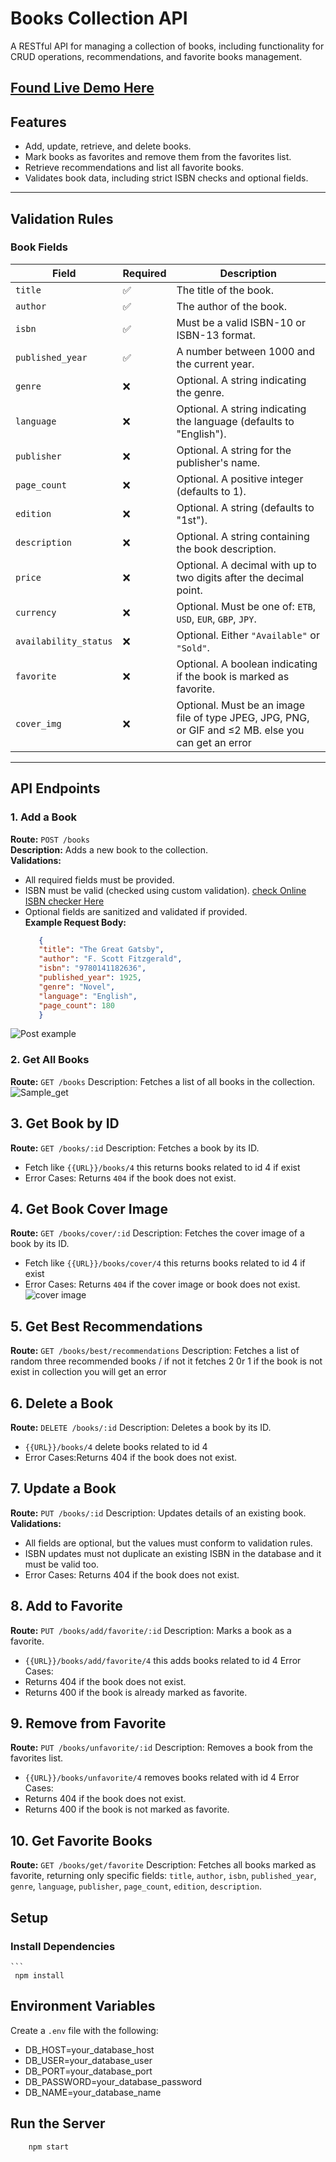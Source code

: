 # Books Collection API

A RESTful API for managing a collection of books, including functionality for CRUD operations, recommendations, and favorite books management.
 ## [Found Live Demo Here](https://bookscollectionapi.onrender.com/)
## Features
- Add, update, retrieve, and delete books.
- Mark books as favorites and remove them from the favorites list.
- Retrieve recommendations and list all favorite books.
- Validates book data, including strict ISBN checks and optional fields.

---

## Validation Rules

### Book Fields
| **Field**           | **Required** | **Description**                                                                 |
|----------------------|--------------|---------------------------------------------------------------------------------|
| `title`             | ✅           | The title of the book.                                                        |
| `author`            | ✅           | The author of the book.                                                       |
| `isbn`              | ✅           | Must be a valid ISBN-10 or ISBN-13 format.                                    |
| `published_year`    | ✅           | A number between 1000 and the current year.                                   |
| `genre`             | ❌           | Optional. A string indicating the genre.                                      |
| `language`          | ❌           | Optional. A string indicating the language (defaults to "English").           |
| `publisher`         | ❌           | Optional. A string for the publisher's name.                                  |
| `page_count`        | ❌           | Optional. A positive integer (defaults to 1).                                 |
| `edition`           | ❌           | Optional. A string (defaults to "1st").                                       |
| `description`       | ❌           | Optional. A string containing the book description.                           |
| `price`             | ❌           | Optional. A decimal with up to two digits after the decimal point.            |
| `currency`          | ❌           | Optional. Must be one of: `ETB`, `USD`, `EUR`, `GBP`, `JPY`.                  |
| `availability_status` | ❌         | Optional. Either `"Available"` or `"Sold"`.                                   |
| `favorite`          | ❌           | Optional. A boolean indicating if the book is marked as favorite.             |
| `cover_img`         | ❌           | Optional. Must be an image file of type JPEG, JPG, PNG, or GIF and ≤2 MB.  else you can get an error   |

---

## API Endpoints

### **1. Add a Book**
**Route:** `POST /books`  
**Description:** Adds a new book to the collection.  
**Validations:**
- All required fields must be provided.
- ISBN must be valid (checked using custom validation). [check Online ISBN checker Here ](https://isbn-checker.netlify.app/)
- Optional fields are sanitized and validated if provided.  
 **Example Request Body:**
   ```json
      {
      "title": "The Great Gatsby",
      "author": "F. Scott Fitzgerald",
      "isbn": "9780141182636",
      "published_year": 1925,
      "genre": "Novel",
      "language": "English",
      "page_count": 180
      } 
![Post example](./screenshot/post.png)
### **2. Get All Books**
**Route:** `GET /books`
Description: Fetches a list of all books in the collection.
![Sample_get](./screenshot/get.png)
## **3. Get Book by ID**
**Route:** `GET /books/:id`
Description: Fetches a book by its ID.
- Fetch like `{{URL}}/books/4` this returns books related to id 4 if exist 
- Error Cases: Returns `404` if the book does not exist.
## **4. Get Book Cover Image**
**Route:** `GET /books/cover/:id`
Description: Fetches the cover image of a book by its ID.
-  Fetch like `{{URL}}/books/cover/4` this returns books related to id 4 if exist 
- Error Cases: Returns `404` if the cover image or book does not exist.
![cover image](./screenshot/cover.png)
## **5. Get Best Recommendations**
**Route:** `GET /books/best/recommendations`
Description: Fetches a list of random three recommended books / if not it fetches 2 0r 1 if the book is not exist in collection you will get an error
## **6. Delete a Book**
**Route:** `DELETE /books/:id`
Description: Deletes a book by its ID.
- `{{URL}}/books/4`  delete books related to id 4
- Error Cases:Returns 404 if the book does not exist.
## **7. Update a Book**
**Route:** `PUT /books/:id`
Description: Updates details of an existing book.
**Validations:**
- All fields are optional, but the values must conform to validation rules.
- ISBN updates must not duplicate an existing ISBN in the database and it must be valid too.
- Error Cases: Returns 404 if the book does not exist.
## **8. Add to Favorite**
**Route:** `PUT /books/add/favorite/:id`
Description: Marks a book as a favorite.
 - `{{URL}}/books/add/favorite/4` this adds books related to id 4
Error Cases:
- Returns 404 if the book does not exist.
- Returns 400 if the book is already marked as favorite.
## **9. Remove from Favorite**
**Route:** `PUT /books/unfavorite/:id`
Description: Removes a book from the favorites list.
- `{{URL}}/books/unfavorite/4` removes books related with id 4
Error Cases:
- Returns 404 if the book does not exist.
- Returns 400 if the book is not marked as favorite.
## **10. Get Favorite Books**
**Route:** `GET /books/get/favorite`
Description: Fetches all books marked as favorite, returning only specific fields:
`title`, 
`author`, 
`isbn`, 
`published_year`,
`genre`, 
`language`, 
`publisher`, 
`page_count`, 
`edition`, 
`description`.

## Setup
### Install Dependencies
    ```
     npm install

## Environment Variables

Create a `.env` file with the following:
- DB_HOST=your_database_host
- DB_USER=your_database_user
- DB_PORT=your_database_port
- DB_PASSWORD=your_database_password
- DB_NAME=your_database_name
## Run the Server
```
    npm start